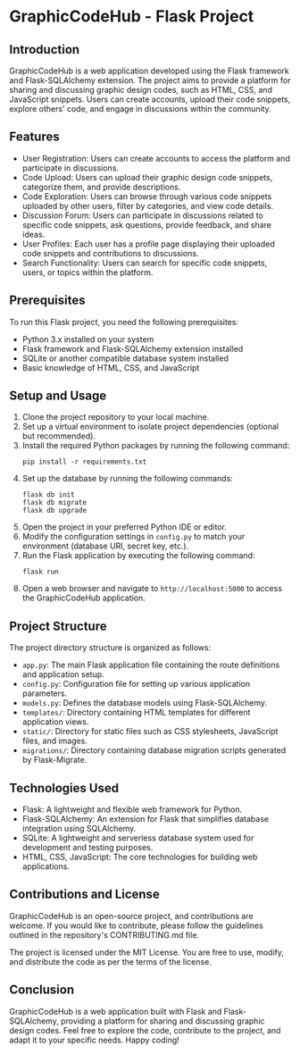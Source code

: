 # GraphicCodeHub - Flask Project

## Introduction
GraphicCodeHub is a web application developed using the Flask framework and Flask-SQLAlchemy extension. The project aims to provide a platform for sharing and discussing graphic design codes, such as HTML, CSS, and JavaScript snippets. Users can create accounts, upload their code snippets, explore others' code, and engage in discussions within the community.

## Features
- User Registration: Users can create accounts to access the platform and participate in discussions.
- Code Upload: Users can upload their graphic design code snippets, categorize them, and provide descriptions.
- Code Exploration: Users can browse through various code snippets uploaded by other users, filter by categories, and view code details.
- Discussion Forum: Users can participate in discussions related to specific code snippets, ask questions, provide feedback, and share ideas.
- User Profiles: Each user has a profile page displaying their uploaded code snippets and contributions to discussions.
- Search Functionality: Users can search for specific code snippets, users, or topics within the platform.

## Prerequisites
To run this Flask project, you need the following prerequisites:
- Python 3.x installed on your system
- Flask framework and Flask-SQLAlchemy extension installed
- SQLite or another compatible database system installed
- Basic knowledge of HTML, CSS, and JavaScript

## Setup and Usage
1. Clone the project repository to your local machine.
2. Set up a virtual environment to isolate project dependencies (optional but recommended).
3. Install the required Python packages by running the following command:
   ```
   pip install -r requirements.txt
   ```
4. Set up the database by running the following commands:
   ```
   flask db init
   flask db migrate
   flask db upgrade
   ```
5. Open the project in your preferred Python IDE or editor.
6. Modify the configuration settings in `config.py` to match your environment (database URI, secret key, etc.).
7. Run the Flask application by executing the following command:
   ```
   flask run
   ```
8. Open a web browser and navigate to `http://localhost:5000` to access the GraphicCodeHub application.

## Project Structure
The project directory structure is organized as follows:
- `app.py`: The main Flask application file containing the route definitions and application setup.
- `config.py`: Configuration file for setting up various application parameters.
- `models.py`: Defines the database models using Flask-SQLAlchemy.
- `templates/`: Directory containing HTML templates for different application views.
- `static/`: Directory for static files such as CSS stylesheets, JavaScript files, and images.
- `migrations/`: Directory containing database migration scripts generated by Flask-Migrate.

## Technologies Used
- Flask: A lightweight and flexible web framework for Python.
- Flask-SQLAlchemy: An extension for Flask that simplifies database integration using SQLAlchemy.
- SQLite: A lightweight and serverless database system used for development and testing purposes.
- HTML, CSS, JavaScript: The core technologies for building web applications.

## Contributions and License
GraphicCodeHub is an open-source project, and contributions are welcome. If you would like to contribute, please follow the guidelines outlined in the repository's CONTRIBUTING.md file.

The project is licensed under the MIT License. You are free to use, modify, and distribute the code as per the terms of the license.

## Conclusion
GraphicCodeHub is a web application built with Flask and Flask-SQLAlchemy, providing a platform for sharing and discussing graphic design codes. Feel free to explore the code, contribute to the project, and adapt it to your specific needs. Happy coding!

